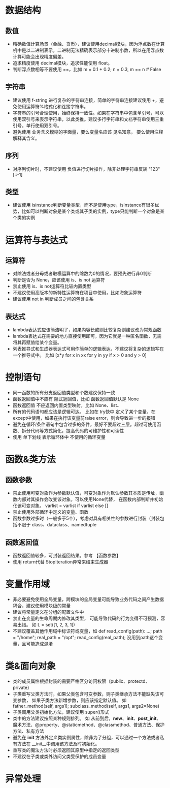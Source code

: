 # 数据结构
## 数值
+ 精确数值计算场景（金融、货币），建议使用decimal模块，因为浮点数在计算机中是以二进制表示，二进制无法精确表示部分十进制小数，所以在用浮点数计算可能会出现精度偏差。
+ 追求精度使用 decimal模块，追求性能使用 float。
+ 判断浮点数相等不要使用 ==，比如 m = 0.1 + 0.2; n = 0.3, m == n  # False

## 字符串
+ 建议使用 f-string 进行复杂的字符串连接，简单的字符串连接建议使用 +，避免使用运算符%格式化和连接字符串。
+ 字符串的引号合理使用，始终保持一致性。如果在字符串中包含单引号，可以使用双引号来表示字符串，以此类推。建议多行字符串和文档字符串使用三重引号。单行使用双引号。
+ 避免使用 业务含义模糊的字面量，要么变量名应该 见名知意， 要么使用注释解释其含义。

## 序列
+ 对序列切片时，不建议使用 负值进行切片操作，除非处理字符串反转 "123"[::-1]

## 类型
+ 建议使用 isinstance判断变量类型，而不是使用type，isinstance有很多优势，比如可以判断对象是某个类或其子类的实例，type只能判断一个对象是某个类的实例

# 运算符与表达式
## 运算符
+ 对除法或者分母或者取模运算中的除数为0的情况，要预先进行非0判断
+ 判断是否为 None，应该使用 is、is not 运算符
+ 禁止使用 is、is not运算符比较内置类型
+ 不建议使用高版本的新特性运算符在项目中使用，比如海象运算符
+ 建议使用 not in 判断成员之间的包含关系

## 表达式
+ lambda表达式应该简洁明了，如果内容长或则比较复杂则建议改为常规函数
+ lambda表达式在需要的地方直接使用即可，因为它就是一种匿名函数，无需将其再赋值给某个变量。
+ 列表推导式和生成器表达式可用作简单的逻辑表达，不建议将复杂的逻辑写在一个推导式中。 比如 [x*y for x in xx for y in yy if x > 0 and y > 0]

# 控制语句
+ 同一函数的所有分支返回值类型和个数建议保持一致
+ 函数返回值中不应有 隐式返回值，比如 函数返回值默认是 None
+ 函数返回值 不应返回内置类型映射，比如 None、list..
+ 所有的代码语句都应该是逻辑可达。 比如在 try快中 定义了某个变量，在except中使用，如果在执行该变量前raise error，则会导致进一步的报错
+ 避免在循环/条件语句中包含过多的条件，最好不要超过三层。超过可使用函数、拆分代码等方式简化，提高代码的可维护性和可读性
+ 使用 单下划线 表示循环体中 不使用的循环变量

# 函数&类方法
## 函数参数
+ 禁止使用可变对象作为参数默认值，可变对象作为默认参数其本质是传址，函数内部对其操作会改变该对象。可以使用None代替， 在函数内部判断并初始化该可变对象。 varlist = varlist if varlist else []
+ 禁止使用外部循环中定义的变量、函数
+ 函数参数过多时（一般多于5个），考虑对具有相关性的参数进行封装（封装包括不限于 class、dataclass、namedtuple

## 函数返回值
+ 函数返回值较多，可封装返回结果。参考 【函数参数】
+ 使用 return代替 StopIteration异常来结束生成器

# 变量作用域
+ 非必要避免使用全局变量，跨模块的全局变量可能导致业务代码之间产生数据耦合，建议使用模块级的常量
+ 建议将常量定义在分组的配置文件中
+ 禁止在变量的生命周期内修改其类型， 可能导致代码的行为变得不可预测，容易出错。 如  L = set([1, 2, 3, 1])
+ 不建议覆盖其他作用域中标识符或变量，如  def read_config(path): ...;   path = "/home";  real_path = "/opt";  read_config(real_path);  没用到path这个变量，且可能造成混淆

# 类&面向对象
+ 类的成员属性根据封装的需要严格区分访问权限（public、protectd、private）
+ 子类重写父类方法时，如果父类包含可变参数，则子类继承方法不能缺失该可变参数， 如果子类方法新增参数，则应该指定默认值。 如 father_method(self, args1);  subclass_method(self, args1, args2=None)
+ 子类调用父类初始化方法，建议使用 super()形式
+ 类中的方法建议按照某种规则排列。 如 从前到后，__new__、__init__、__post_init__、魔术方法、@property、@staticmethod、@classmethod、普通方法、保护方法、私有方法
+ 避免在 __init__ 方法外定义类实例属性，除非为了分组，可以通过一个方法或者私有方法在 __init__中调用该方法及时初始化。
+ 重写类的魔法方法时必须返回其原型中指定的返回类型
+ 不建议在子类或类外访问父类受保护的成员变量

# 异常处理

